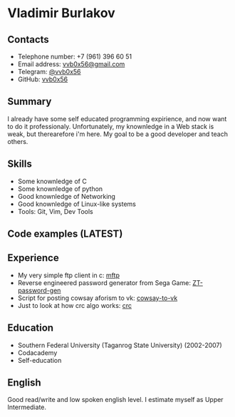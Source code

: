 # Vladimir Burlakov

## Contacts
 - Telephone number: +7 (961) 396 60 51
 - Email address: [vvb0x56@gmail.com](vvb0x56@gmail.com)
 - Telegram: [@vvb0x56](https://t.me/vvb0x56)
 - GitHub: [vvb0x56](https://github.com/vvb0x56)

## Summary 
I already have some self educated programming expirience, and now want to do it professionaly. Unfortunately, my knownledge in a Web stack is weak, but therearefore i'm here. My goal to be a good developer and teach others.

## Skills
 - Some knownledge of C
 - Some knownledge of python
 - Good knownledge of Networking
 - Good knownledge of Linux-like systems 
 - Tools: Git, Vim, Dev Tools

## Code examples (LATEST)

## Experience
 - My very simple ftp client in c: [mftp](https://github.com/vvb0x56/mftp)  
 - Reverse engineered password generator from Sega Game: [ZT-password-gen](https://github.com/vvb0x56/ZeroTolerance_Password_Generator)  
 - Script for posting cowsay aforism to vk: [cowsay-to-vk](https://github.com/vvb0x56/cowsay_to_vk)  
 - Just to look at how crc algo works: [crc](https://github.com/vvb0x56/crc)


## Education
 - Southern Federal University (Taganrog State University) (2002-2007)  
 - Codacademy  
 - Self-education  

## English 
Good read/write and low spoken english level. I estimate myself as Upper Intermediate.
